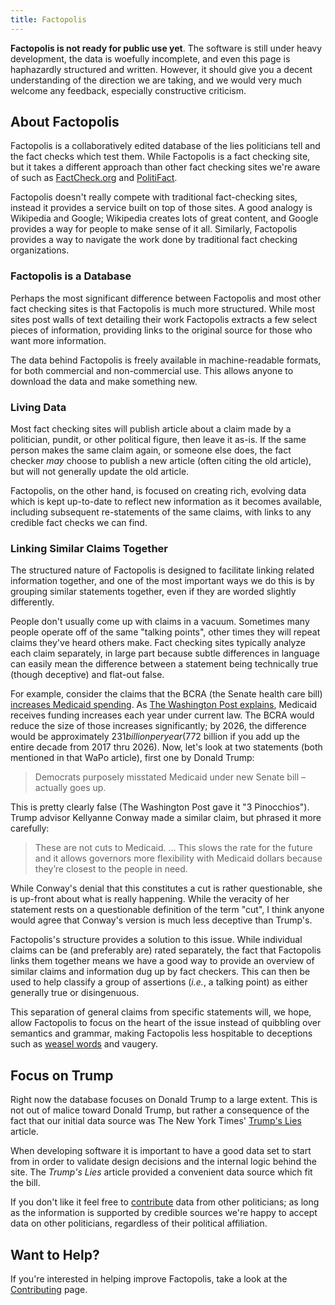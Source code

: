 ```yaml
---
title: Factopolis
---
```


**Factopolis is not ready for public use yet**.  The software is still
under heavy development, the data is woefully incomplete, and even
this page is haphazardly structured and written.  However, it should
give you a decent understanding of the direction we are taking, and we
would very much welcome any feedback, especially constructive
criticism.

## About Factopolis

Factopolis is a collaboratively edited database of the lies politicians
tell and the fact checks which test them.  While Factopolis is a fact
checking site, but it takes a different approach than other fact
checking sites we're aware of such as
[FactCheck.org](https://www.factcheck.org/) and
[PolitiFact](http://www.politifact.com/).

Factopolis doesn't really compete with traditional fact-checking sites,
instead it provides a service built on top of those sites.  A good
analogy is Wikipedia and Google; Wikipedia creates lots of great
content, and Google provides a way for people to make sense of it all.
Similarly, Factopolis provides a way to navigate the work done by
traditional fact checking organizations.

### Factopolis is a Database

Perhaps the most significant difference between Factopolis and most other
fact checking sites is that Factopolis is much more structured.  While most
sites post walls of text detailing their work Factopolis extracts a few
select pieces of information, providing links to the original source
for those who want more information.

The data behind Factopolis is freely available in machine-readable formats,
for both commercial and non-commercial use.  This allows anyone to
download the data and make something new.

### Living Data

Most fact checking sites will publish article about a claim made by a
politician, pundit, or other political figure, then leave it as-is.
If the same person makes the same claim again, or someone else does,
the fact checker *may* choose to publish a new article (often citing
the old article), but will not generally update the old article.

Factopolis, on the other hand, is focused on creating rich, evolving data
which is kept up-to-date to reflect new information as it becomes
available, including subsequent re-statements of the same claims, with
links to any credible fact checks we can find.

### Linking Similar Claims Together

The structured nature of Factopolis is designed to facilitate linking
related information together, and one of the most important ways we do
this is by grouping similar statements together, even if they are
worded slightly differently.

People don't usually come up with claims in a vacuum.  Sometimes many
people operate off of the same "talking points", other times they will
repeat claims they've heard others make.  Fact checking sites
typically analyze each claim separately, in large part because subtle
differences in language can easily mean the difference between a
statement being technically true (though deceptive) and flat-out
false.

For example, consider the claims that the BCRA (the Senate health care
bill) [increases Medicaid
spending](/claim/bcra-increases-medicaid-spending).  As [The
Washington Post
explains](https://www.washingtonpost.com/news/fact-checker/wp/2017/06/30/president-trumps-claim-medicaid-spending-in-senate-health-bill-actually-goes-up/),
Medicaid receives funding increases each year under current law.  The
BCRA would reduce the size of those increases significantly; by 2026,
the difference would be approximately $231 billion per year ($772
billion if you add up the entire decade from 2017 thru 2026).  Now,
let's look at two statements (both mentioned in that WaPo article),
first one by Donald Trump:

> Democrats purposely misstated Medicaid under new Senate bill –
> actually goes up.

This is pretty clearly false (The Washington Post gave it "3
Pinocchios").  Trump advisor Kellyanne Conway made a similar claim,
but phrased it more carefully:

> These are not cuts to Medicaid. … This slows the rate for the future
> and it allows governors more flexibility with Medicaid dollars
> because they’re closest to the people in need.

While Conway's denial that this constitutes a cut is rather
questionable, she is up-front about what is really happening.  While
the veracity of her statement rests on a questionable definition of
the term "cut", I think anyone would agree that Conway's version is
much less deceptive than Trump's.

Factopolis's structure provides a solution to this issue.  While individual
claims can be (and preferably are) rated separately, the fact that
Factopolis links them together means we have a good way to provide an
overview of similar claims and information dug up by fact checkers.
This can then be used to help classify a group of assertions (*i.e.*,
a talking point) as either generally true or disingenuous.

This separation of general claims from specific statements will, we
hope, allow Factopolis to focus on the heart of the issue instead of
quibbling over semantics and grammar, making Factopolis less hospitable to
deceptions such as [weasel
words](https://en.wikipedia.org/wiki/Weasel_word) and vaugery.

## Focus on Trump

Right now the database focuses on Donald Trump to a large extent.
This is not out of malice toward Donald Trump, but rather a
consequence of the fact that our initial data source was The New York
Times' [Trump's
Lies](https://www.nytimes.com/interactive/2017/06/23/opinion/trumps-lies.html)
article.

When developing software it is important to have a good data set to
start from in order to validate design decisions and the internal
logic behind the site.  The *Trump's Lies* article provided a
convenient data source which fit the bill.

If you don't like it feel free to [contribute](/contributing) data
from other politicians; as long as the information is supported by
credible sources we're happy to accept data on other politicians,
regardless of their political affiliation.

## Want to Help?

If you're interested in helping improve Factopolis, take a look at the
[Contributing](/contributing/) page.
